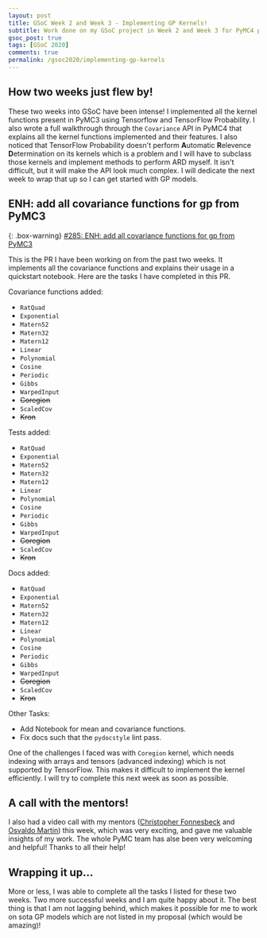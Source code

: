 ```yaml
---
layout: post
title: GSoC Week 2 and Week 3 - Implementing GP Kernels!
subtitle: Work done on my GSoC project in Week 2 and Week 3 for PyMC4 project.
gsoc_post: true
tags: [GSoC 2020]
comments: true
permalink: /gsoc2020/implementing-gp-kernels
---
```


## How two weeks just flew by!

These two weeks into GSoC have been intense! I implemented all the kernel functions present in PyMC3 using Tensorflow and TensorFlow Probability. I also wrote a full walkthrough through the `Covariance` API in PyMC4 that explains all the kernel functions implemented and their features. I also noticed that TensorFlow Probability doesn't perform **A**utomatic **R**elevence **D**etermination on its kernels which is a problem and I will have to subclass those kernels and implement methods to perform ARD myself. It isn't difficult, but it will make the API look much complex. I will dedicate the next week to wrap that up so I can get started with GP models.

## ENH: add all covariance functions for gp from PyMC3

{: .box-warning}
[#285: ENH: add all covariance functions for gp from PyMC3](https://github.com/pymc-devs/pymc4/pull/285)

This is the PR I have been working on from the past two weeks. It implements all the covariance functions and explains their usage in a quickstart notebook. Here are the tasks I have completed in this PR.

Covariance functions added:
- `RatQuad`
- `Exponential`
- `Matern52`
- `Matern32`
- `Matern12`
- `Linear`
- `Polynomial`
- `Cosine`
- `Periodic`
- `Gibbs`
- `WarpedInput`
- ~~Coregion~~
- `ScaledCov`
- ~~Kron~~

Tests added:
- `RatQuad`
- `Exponential`
- `Matern52`
- `Matern32`
- `Matern12`
- `Linear`
- `Polynomial`
- `Cosine`
- `Periodic`
- `Gibbs`
- `WarpedInput`
- ~~Coregion~~
- `ScaledCov`
- ~~Kron~~

Docs added:
- `RatQuad`
- `Exponential`
- `Matern52`
- `Matern32`
- `Matern12`
- `Linear`
- `Polynomial`
- `Cosine`
- `Periodic`
- `Gibbs`
- `WarpedInput`
- ~~Coregion~~
- `ScaledCov`
- ~~Kron~~

Other Tasks:
- Add Notebook for mean and covariance functions.
- Fix docs such that the `pydocstyle` lint pass.

One of the challenges I faced was with `Coregion` kernel, which needs indexing with arrays and tensors (advanced indexing) which is not supported by TensorFlow. This makes it difficult to implement the kernel efficiently. I will try to complete this next week as soon as possible.

## A call with the mentors!

I also had a video call with my mentors ([Christopher Fonnesbeck][1] and [Osvaldo Martin][2]) this week, which was very exciting, and gave me valuable insights of my work. The whole PyMC team has alse been very welcoming and helpful! Thanks to all their help!

## Wrapping it up...

More or less, I was able to complete all the tasks I listed for these two weeks. Two more successful weeks and I am quite happy about it. The best thing is that I am not lagging behind, which makes it possible for me to work on sota GP models which are not listed in my proposal (which would be amazing)!

[1]: https://github.com/fonnesbeck
[2]: https://github.com/aloctavodia
